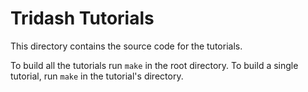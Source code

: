 Tridash Tutorials
=================

This directory contains the source code for the tutorials.

To build all the tutorials run `make` in the root directory. To build
a single tutorial, run `make` in the tutorial's directory.
